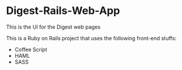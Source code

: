 Digest-Rails-Web-App
====================

This is the UI for the Digest web pages

This is a Ruby on Rails project that uses the following front-end stuffs:
- Coffee Script
- HAML
- SASS
